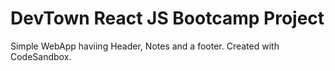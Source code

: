 # DevTown React JS Bootcamp Project
Simple WebApp haviing Header, Notes and a footer.
Created with CodeSandbox.
